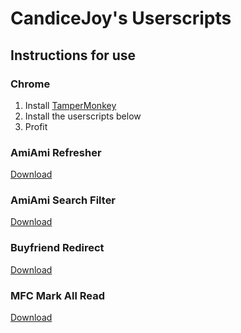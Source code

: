 # CandiceJoy's Userscripts

## Instructions for use

### Chrome
1. Install [TamperMonkey](https://chrome.google.com/webstore/detail/tampermonkey/dhdgffkkebhmkfjojejmpbldmpobfkfo)
2. Install the userscripts below
3. Profit

### AmiAmi Refresher
[Download](https://cdn.jsdelivr.net/gh/CandiceJoy/CandiceJoy-Userscripts/AmiAmi-Refresher.js)

### AmiAmi Search Filter
[Download](https://cdn.jsdelivr.net/gh/CandiceJoy/CandiceJoy-Userscripts/AmiAmi-SearchFilter.js)

### Buyfriend Redirect
[Download](https://cdn.jsdelivr.net/gh/CandiceJoy/CandiceJoy-Userscripts/BuyfriendRedirect.js)

### MFC Mark All Read
[Download](https://cdn.jsdelivr.net/gh/CandiceJoy/CandiceJoy-Userscripts/MFC-MarkAllRead.js)